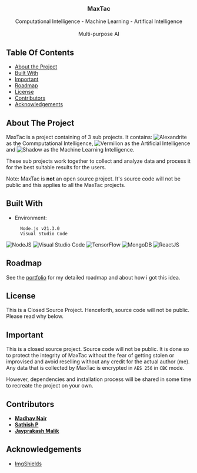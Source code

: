 <br/>
<p align="center">
  <a href="https://github.com/theoneandonlyshadow/MaxTac">
  </a>

<h3 align='center'>
  <b><span color="#ff3131">Max</span><span color="#1B71FA">Tac</span></b>
</h3>
  <p align="center">
    <span color="#ff3131">
    Computational Intelligence
    </span> - 
    <span color="e6e6fa">
      Machine Learning
    </span> - 
    <span color="1b71fa">
      Artifical Intelligence
    </span>
    <br/>
    <br/>
    Multi-purpose AI
  </p>
</p>



## Table Of Contents

* [About the Project](#about-the-project)
* [Built With](#built-with)
* [Important](#important)
* [Roadmap](#roadmap)
* [License](#license)
* [Contributors](#contributors)
* [Acknowledgements](#acknowledgements)

## About The Project

MaxTac is a project containing of 3 sub projects. It contains: ![Alexandrite](https://github.com/theoneandonlyshadow/alexandrite-magnus) as the Commputational Intelligence, ![Vermilion](https://github.com/theoneandonlyshadow/scarlett-vermilion) as the Artificial Intelligence and ![Shadow](https://github.com/theoneandonlyshadow/maximus-shadow) as the Machine Learning Intelligence.

These sub projects work together to collect and analyze data and process it for the best suitable results for the users.

Note: MaxTac is **not** an open source project. It's source code will not be public and this applies to all the MaxTac projects.

## Built With

- Environment:

        Node.js v21.3.0
        Visual Studio Code
  
![NodeJS](https://img.shields.io/badge/node.js-6DA55F?style=for-the-badge&logo=node.js&logoColor=white)
![Visual Studio Code](https://img.shields.io/badge/Visual%20Studio%20Code-0078d7.svg?style=for-the-badge&logo=visual-studio-code&logoColor=white)
![TensorFlow](https://img.shields.io/badge/TensorFlow-%23FF6F00.svg?style=for-the-badge&logo=TensorFlow&logoColor=white)
![MongoDB](https://img.shields.io/badge/MongoDB-%234ea94b.svg?style=for-the-badge&logo=mongodb&logoColor=white)
![ReactJS](https://img.shields.io/badge/React-20232A?style=for-the-badge&logo=react&logoColor=61DAFB)

## Roadmap

See the [portfolio](https://theoneandonlyshadow.github.io/madhav.github.io/) for my detailed roadmap and about how i got this idea.

## License

This is a Closed Source Project. Henceforth, source code will not be public. Please read why below.

## Important

This is a closed source project. Source code will not be public. It is done so to protect the integrity of MaxTac without the fear of getting stolen or improvised and avoid reselling without any credit for the actual author (me). Any data that is collected by MaxTac is encrypted in `AES 256` in `CBC` mode.

However, dependencies and installation process will be shared in some time to recreate the project on your own.

## Contributors

* **[Madhav Nair](https://github.com/theoneandonlyshadow/)**
* **[Sathish P](https://github.com/sa-sakii)**
* **[Jayprakash Malik](https://github.com/tyler731137)**

## Acknowledgements

* [ImgShields](https://shields.io/)
